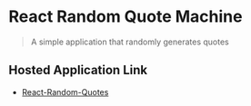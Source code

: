 # React Random Quote Machine
> A simple application that randomly generates quotes

## Hosted Application Link
* [React-Random-Quotes](https://roland-random-quote.netlify.app/)
